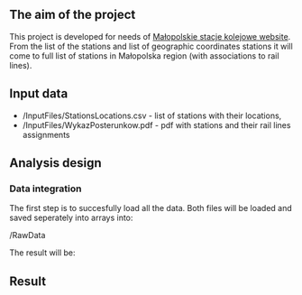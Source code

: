 ﻿## The aim of the project
This project is developed for needs of [Małopolskie stacje kolejowe website](http://stacje.cba.pl/). From the list of the stations and list of geographic coordinates stations it will come to full list of stations in Małopolska region (with associations to rail lines).
## Input data
+ /InputFiles/StationsLocations.csv - list of stations with their locations,
+ /InputFiles/WykazPosterunkow.pdf - pdf with stations and their rail lines assignments
## Analysis design
### Data integration
The first step is to succesfully load all the data. Both files will be loaded and saved seperately into arrays into:

/RawData

The result will be:
### 
## Result